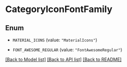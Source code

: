 # CategoryIconFontFamily

## Enum


* `MATERIAL_ICONS` (value: `"MaterialIcons"`)

* `FONT_AWESOME_REGULAR` (value: `"FontAwesomeRegular"`)


[[Back to Model list]](../README.md#documentation-for-models) [[Back to API list]](../README.md#documentation-for-api-endpoints) [[Back to README]](../README.md)


